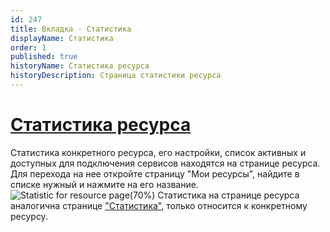```yaml
---
id: 247
title: Вкладка - Статистика
displayName: Статистика
order: 1
published: true
historyName: Статистика ресурса
historyDescription: Страница статистики ресурса
---
```


# [Статистика ресурса](statistic-for-resource)
Статистика конкретного ресурса, его настройки, список активных и доступных для подключения сервисов находятся на странице ресурса. Для перехода на нее откройте страницу "Мои ресурсы", найдите в списке нужный и нажмите на его название.
![Statistic for resource page(70%)](https://img.solarspace.pro/docs/statistic-for-resource-page.jpg "Статистика для страницы ресурса")
Статистика на странице ресурса аналогична странице ["Статистика"]([235]), только относится к конкретному ресурсу.